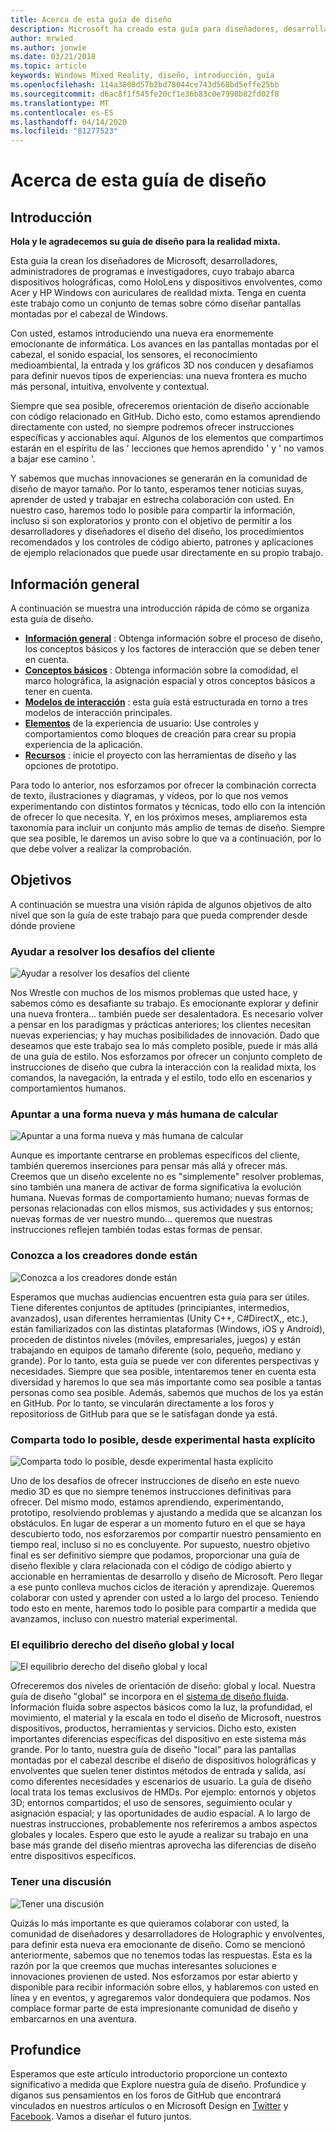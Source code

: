 ```yaml
---
title: Acerca de esta guía de diseño
description: Microsoft ha creado esta guía para diseñadores, desarrolladores, administradores de programas e investigadores, cuyo trabajo abarca dispositivos holográficos (por ejemplo, HoloLens) y envolventes (por ejemplo, los cascos Windows Mixed Reality de Acer y HP).
author: mrwied
ms.author: jonwie
ms.date: 03/21/2018
ms.topic: article
keywords: Windows Mixed Reality, diseño, introducción, guía
ms.openlocfilehash: 114a3808d57b2bd78044ce743d568bd5effe25bb
ms.sourcegitcommit: d6ac8f1f545fe20cf1e36b83c0e7998b82fd02f8
ms.translationtype: MT
ms.contentlocale: es-ES
ms.lasthandoff: 04/14/2020
ms.locfileid: "81277523"
---
```

# <a name="about-this-design-guidance"></a>Acerca de esta guía de diseño

## <a name="introduction"></a>Introducción

**Hola y le agradecemos su guía de diseño para la realidad mixta.**

Esta guía la crean los diseñadores de Microsoft, desarrolladores, administradores de programas e investigadores, cuyo trabajo abarca dispositivos holográficas, como HoloLens y dispositivos envolventes, como Acer y HP Windows con auriculares de realidad mixta. Tenga en cuenta este trabajo como un conjunto de temas sobre cómo diseñar pantallas montadas por el cabezal de Windows.

Con usted, estamos introduciendo una nueva era enormemente emocionante de informática. Los avances en las pantallas montadas por el cabezal, el sonido espacial, los sensores, el reconocimiento medioambiental, la entrada y los gráficos 3D nos conducen y desafiamos para definir nuevos tipos de experiencias: una nueva frontera es mucho más personal, intuitiva, envolvente y contextual.

Siempre que sea posible, ofreceremos orientación de diseño accionable con código relacionado en GitHub. Dicho esto, como estamos aprendiendo directamente con usted, no siempre podremos ofrecer instrucciones específicas y accionables aquí. Algunos de los elementos que compartimos estarán en el espíritu de las ' lecciones que hemos aprendido ' y ' no vamos a bajar ese camino '.

Y sabemos que muchas innovaciones se generarán en la comunidad de diseño de mayor tamaño. Por lo tanto, esperamos tener noticias suyas, aprender de usted y trabajar en estrecha colaboración con usted. En nuestro caso, haremos todo lo posible para compartir la información, incluso si son exploratorios y pronto con el objetivo de permitir a los desarrolladores y diseñadores el diseño del diseño, los procedimientos recomendados y los controles de código abierto, patrones y aplicaciones de ejemplo relacionados que puede usar directamente en su propio trabajo.

## <a name="overview"></a>Información general

A continuación se muestra una introducción rápida de cómo se organiza esta guía de diseño. 
* **[Información general](design.md)** : Obtenga información sobre el proceso de diseño, los conceptos básicos y los factores de interacción que se deben tener en cuenta.
* **[Conceptos básicos](core-concepts-landingpage.md)** : Obtenga información sobre la comodidad, el marco holográfica, la asignación espacial y otros conceptos básicos a tener en cuenta.
* **[Modelos de interacción](interaction-fundamentals.md)** : esta guía está estructurada en torno a tres modelos de interacción principales.
* **[Elementos](app-patterns-landingpage.md)** de la experiencia de usuario: Use controles y comportamientos como bloques de creación para crear su propia experiencia de la aplicación.
* **[Recursos](design.md#choose-a-prototyping-option)** : inicie el proyecto con las herramientas de diseño y las opciones de prototipo.

Para todo lo anterior, nos esforzamos por ofrecer la combinación correcta de texto, ilustraciones y diagramas, y vídeos, por lo que nos vemos experimentando con distintos formatos y técnicas, todo ello con la intención de ofrecer lo que necesita. Y, en los próximos meses, ampliaremos esta taxonomía para incluir un conjunto más amplio de temas de diseño. Siempre que sea posible, le daremos un aviso sobre lo que va a continuación, por lo que debe volver a realizar la comprobación.

## <a name="objectives"></a>Objetivos

A continuación se muestra una visión rápida de algunos objetivos de alto nivel que son la guía de este trabajo para que pueda comprender desde dónde proviene

### <a name="help-solve-customer-challenges"></a>Ayudar a resolver los desafíos del cliente

![Ayudar a resolver los desafíos del cliente](images/500px-fix-a-broken-switch-with-hololens.jpg) <br>

Nos Wrestle con muchos de los mismos problemas que usted hace, y sabemos cómo es desafiante su trabajo. Es emocionante explorar y definir una nueva frontera... también puede ser desalentadora. Es necesario volver a pensar en los paradigmas y prácticas anteriores; los clientes necesitan nuevas experiencias; y hay muchas posibilidades de innovación. Dado que deseamos que este trabajo sea lo más completo posible, puede ir más allá de una guía de estilo. Nos esforzamos por ofrecer un conjunto completo de instrucciones de diseño que cubra la interacción con la realidad mixta, los comandos, la navegación, la entrada y el estilo, todo ello en escenarios y comportamientos humanos. 

### <a name="point-the-way-towards-a-new-more-human-way-of-computing"></a>Apuntar a una forma nueva y más humana de calcular

![Apuntar a una forma nueva y más humana de calcular](images/500px-man-and-women-with-holograph-on-table.png)<br>

Aunque es importante centrarse en problemas específicos del cliente, también queremos inserciones para pensar más allá y ofrecer más. Creemos que un diseño excelente no es "simplemente" resolver problemas, sino también una manera de activar de forma significativa la evolución humana. Nuevas formas de comportamiento humano; nuevas formas de personas relacionadas con ellos mismos, sus actividades y sus entornos; nuevas formas de ver nuestro mundo... queremos que nuestras instrucciones reflejen también todas estas formas de pensar. 

### <a name="meet-creators-where-they-are"></a>Conozca a los creadores donde están

![Conozca a los creadores donde están](images/500px-creators.jpg) <br>

Esperamos que muchas audiencias encuentren esta guía para ser útiles. Tiene diferentes conjuntos de aptitudes (principiantes, intermedios, avanzados), usan diferentes herramientas (Unity C++, C#DirectX,, etc.), están familiarizados con las distintas plataformas (Windows, iOS y Android), proceden de distintos niveles (móviles, empresariales, juegos) y están trabajando en equipos de tamaño diferente (solo, pequeño, mediano y grande). Por lo tanto, esta guía se puede ver con diferentes perspectivas y necesidades. Siempre que sea posible, intentaremos tener en cuenta esta diversidad y haremos lo que sea más importante como sea posible a tantas personas como sea posible. Además, sabemos que muchos de los ya están en GitHub. Por lo tanto, se vincularán directamente a los foros y repositorioss de GitHub para que se le satisfagan donde ya está. 

### <a name="share-as-much-as-possible-from-experimental-to-explicit"></a>Comparta todo lo posible, desde experimental hasta explícito

![Comparta todo lo posible, desde experimental hasta explícito](images/500px-man-playinggame.jpg) <br>

Uno de los desafíos de ofrecer instrucciones de diseño en este nuevo medio 3D es que no siempre tenemos instrucciones definitivas para ofrecer. Del mismo modo, estamos aprendiendo, experimentando, prototipo, resolviendo problemas y ajustando a medida que se alcanzan los obstáculos. En lugar de esperar a un momento futuro en el que se haya descubierto todo, nos esforzaremos por compartir nuestro pensamiento en tiempo real, incluso si no es concluyente. Por supuesto, nuestro objetivo final es ser definitivo siempre que podamos, proporcionar una guía de diseño flexible y clara relacionada con el código de código abierto y accionable en herramientas de desarrollo y diseño de Microsoft. Pero llegar a ese punto conlleva muchos ciclos de iteración y aprendizaje. Queremos colaborar con usted y aprender con usted a lo largo del proceso. Teniendo todo esto en mente, haremos todo lo posible para compartir a medida que avanzamos, incluso con nuestro material experimental. 

### <a name="the-right-balance-of-global-and-local-design"></a>El equilibrio derecho del diseño global y local

![El equilibrio derecho del diseño global y local](images/500px-fluentdesign.jpg) <br>

Ofreceremos dos niveles de orientación de diseño: global y local. Nuestra guía de diseño "global" se incorpora en el [sistema de diseño fluida](https://fluent.microsoft.com). Información fluida sobre aspectos básicos como la luz, la profundidad, el movimiento, el material y la escala en todo el diseño de Microsoft, nuestros dispositivos, productos, herramientas y servicios. Dicho esto, existen importantes diferencias específicas del dispositivo en este sistema más grande. Por lo tanto, nuestra guía de diseño "local" para las pantallas montadas por el cabezal describe el diseño de dispositivos holográficas y envolventes que suelen tener distintos métodos de entrada y salida, así como diferentes necesidades y escenarios de usuario. La guía de diseño local trata los temas exclusivos de HMDs. Por ejemplo: entornos y objetos 3D; entornos compartidos; el uso de sensores, seguimiento ocular y asignación espacial; y las oportunidades de audio espacial. A lo largo de nuestras instrucciones, probablemente nos referiremos a ambos aspectos globales y locales. Espero que esto le ayude a realizar su trabajo en una base más grande del diseño mientras aprovecha las diferencias de diseño entre dispositivos específicos.

### <a name="have-a-discussion"></a>Tener una discusión

![Tener una discusión](images/500px-share.jpg) <br>

Quizás lo más importante es que quieramos colaborar con usted, la comunidad de diseñadores y desarrolladores de Holographic y envolventes, para definir esta nueva era emocionante de diseño. Como se mencionó anteriormente, sabemos que no tenemos todas las respuestas. Esta es la razón por la que creemos que muchas interesantes soluciones e innovaciones provienen de usted. Nos esforzamos por estar abierto y disponible para recibir información sobre ellos, y hablaremos con usted en línea y en eventos, y agregaremos valor dondequiera que podamos. Nos complace formar parte de esta impresionante comunidad de diseño y embarcarnos en una aventura. 

## <a name="please-dive-in"></a>Profundice

Esperamos que este artículo introductorio proporcione un contexto significativo a medida que Explore nuestra guía de diseño. Profundice y díganos sus pensamientos en los foros de GitHub que encontrará vinculados en nuestros artículos o en Microsoft Design en [Twitter](https://twitter.com/MicrosoftDesign) y [Facebook](https://www.facebook.com/microsoftdesign/). Vamos a diseñar el futuro juntos.
